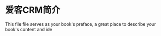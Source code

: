 # 爱客CRM简介

This file file serves as your book's preface, a great place to describe your book's content and ide

